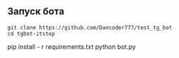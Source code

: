 ## Запуск бота

```
git clone https://github.com/Dancoder777/test_tg_bot
cd tgbot-itstep
```

pip install - r requirements.txt
python bot.py
```
